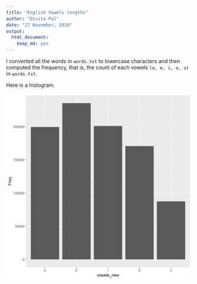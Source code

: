```yaml
---
title: "English Vowels lengths"
author: "Divita Pal"
date: "27 November, 2018"
output:
  html_document:
    keep_md: yes
---
```






I converted all the words in `words.txt` to lowercase characters and then computed the frequency, that is, the count of each vowels `(a, e, i, o, u)` in `words.txt`.


Here is a histogram.

![*Fig. 2* A histogram of English vowel frequency](hist_vowels.png)   
